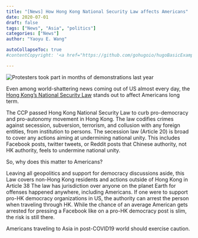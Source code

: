 ```yaml
---
title: "[News] How Hong Kong National Security Law affects Americans"
date: 2020-07-01
draft: false
tags: ["News", "Asia", "politics"]
categories: ["News"]
author: "Yaoyu E. Wang"

autoCollapseToc: true
#contentCopyright: '<a href="https://github.com/gohugoio/hugoBasicExample" rel="noopener" target="_blank">See origin</a>'

---
```

![Protesters took part in months of demonstrations last year](https://ichef.bbci.co.uk/news/660/cpsprodpb/91A6/production/_113168273_0dd33bd2-bacf-43c1-845c-9b6d411e7cc6.jpg)

Even among world-shattering news coming out of US almost every day, the [Hong Kong’s National Security Law][ref1] stands out to affect Americans long term.


The CCP passed Hong Kong National Security Law to curb pro-democracy and pro-autonomy movement in Hong Kong. The law codifies crimes against secession, subversion, terrorism, and collusion with any foreign entities, from institution to persons. The secession law (Article 20) is broad to cover any actions aiming at undermining national unity. This includes Facebook posts, twitter tweets, or Reddit posts that Chinese authority, not HK authority, feels to undermine national unity.

So, why does this matter to Americans?

Leaving all geopolitics and support for democracy discussions aside, this Law covers non-Hong Kong residents and actions outside of Hong Kong in Article 38 The law has jurisdiction over anyone on the planet Earth for offenses happened anywhere, including Americans. If one were to support pro-HK democracy organizations in US, the authority can arrest the person when traveling through HK. While the chance of an average American gets arrested for pressing a Facebook like on a pro-HK democracy post is slim, the risk is still there. 

Americans traveling to Asia in post-COVID19 world should exercise caution.

[ref1]: https://www.bbc.com/news/world-asia-china-53238004

